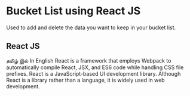 # Bucket List using React JS
Used to add and delete the data you want to keep in your bucket list.

## React JS
தமிழ் இல்
In English
React is a framework that employs Webpack to automatically compile React, JSX, and ES6 code while handling CSS file prefixes. React is a JavaScript-based UI development library. Although React is a library rather than a language, it is widely used in web development.
